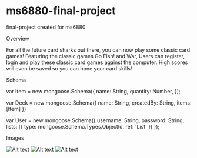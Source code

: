 # ms6880-final-project
final-project created for ms6880

Overview

For all the future card sharks out there, you can now play some classic card games!  Featuring the classic games Go Fish! and War, Users can register, login and play these classic card games against the computer.  High scores will even be saved so you can hone your card skills!

Schema

var Item = new mongoose.Schema({
  name: String,
  quantity: Number,
}); 


var Deck = new mongoose.Schema({
  name: String,
  createdBy: String,
  items: [Item]
})

var User = new mongoose.Schema({
  username: String,
  password: String,
  lists:  [{ type: mongoose.Schema.Types.ObjectId, ref: 'List' }]
});

Images

![Alt text](https://github.com/nyu-csci-ua-0480-002-fall-2015/ms6880-final-project/blob/master/img/login.jpg)
![Alt text](https://github.com/nyu-csci-ua-0480-002-fall-2015/ms6880-final-project/blob/master/img/goFish.jpg)
![Alt text](https://github.com/nyu-csci-ua-0480-002-fall-2015/ms6880-final-project/blob/master/img/highScore.jpg)




